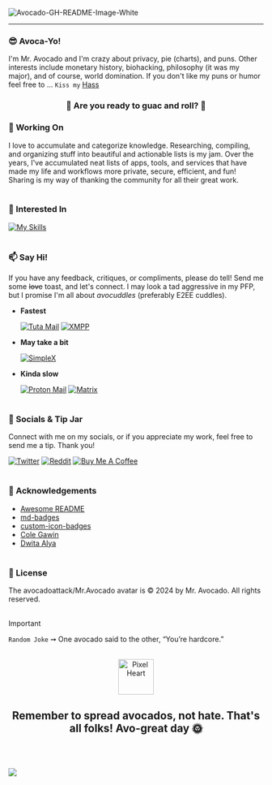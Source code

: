 ![Avocado-GH-README-Image-White](https://github.com/user-attachments/assets/f319245d-f2ef-4c3d-aecc-8a922344d670)

***

### 😎 Avoca-Yo!
I'm Mr. Avocado and I'm crazy about privacy, pie (charts), and puns. Other interests include monetary history, biohacking, philosophy (it was my major), and of course, world domination. If you don't like my puns or humor feel free to ... `Kiss my` [Hass](https://en.wikipedia.org/wiki/Hass_avocado)

<h3 align="center">🥑 Are you ready to guac and roll? 🎸</h3>

### 🔭 Working On
I love to accumulate and categorize knowledge. Researching, compiling, and organizing stuff into beautiful and actionable lists is my jam. Over the years, I've accumulated neat lists of apps, tools, and services that have made my life and workflows more private, secure, efficient, and fun! Sharing is my way of thanking the community for all their great work.
<br/><br/>

### 🧐 Interested In
[![My Skills](https://skillicons.dev/icons?i=bash,py,js,go,docker)](https://skillicons.dev)
<br/><br/>

### 📫 Say Hi!
If you have any feedback, critiques, or compliments, please do tell! Send me some ~~love~~ toast, and let's connect. I may look a tad aggressive in my PFP, but I promise I'm all about *avocuddles* (preferably E2EE cuddles).

* **Fastest**

  [![Tuta Mail](https://img.shields.io/badge/Tuta%20Mail%20-%20%23840010?&logo=tutanota&logoSize=auto)](mailto:howdy@avocadoattack.com)
  [![XMPP](https://img.shields.io/badge/XMPP%20-%20%230b7eb1?style=flat&logo=xmpp&logoSize=auto)](xmpp:avocadoattack@pwned.life)

* **May take a bit**

  [![SimpleX](https://custom-icon-badges.demolab.com/badge/SimpleX%20-%20%2356bef9?logo=simplex-messenger&logoSize=auto)](https://simplex.chat/contact#/?v=2-5&smp=smp%3A%2F%2F1OwYGt-yqOfe2IyVHhxz3ohqo3aCCMjtB-8wn4X_aoY%3D%40smp11.simplex.im%2FQPR6nSiYuHl50E8qUg83LMKfbfX76Z12%23%2F%3Fv%3D1-2%26dh%3DMCowBQYDK2VuAyEAUe6GXFzaHB9vxqmAAo3ucf1EFGSaeGcEqouC0ld0aVk%253D%26srv%3D6ioorbm6i3yxmuoezrhjk6f6qgkc4syabh7m3so74xunb5nzr4pwgfqd.onion)

* **Kinda slow**

  [![Proton Mail](https://img.shields.io/badge/Proton%20Mail-6D4AFF?logo=protonmail&logoColor=fff)](mailto:avocadoattack@proton.me)
  [![Matrix](https://img.shields.io/badge/Matrix%20-%20%23334155?style=flat&logo=matrix&logoSize=auto)](https://matrix.to/#/@avocadoattack:matrix.org)
<br/><br/>

### 🤗 Socials & Tip Jar
Connect with me on my socials, or if you appreciate my work, feel free to send me a tip. Thank you!

[![Twitter](https://img.shields.io/badge/Twitter%20-%20%23334155?style=flat&logo=x&logoSize=auto)](https://x.com/avoattack)
[![Reddit](https://img.shields.io/badge/Reddit-FF4500?logo=reddit&logoColor=white)](https://www.reddit.com/user/avoattack/)
[![Buy Me A Coffee](https://img.shields.io/badge/Buy%20Me%20a%20Coffee-ffdd00?&logo=buy-me-a-coffee&logoColor=black)](https://buymeacoffee.com/avocadoattack)
<br/><br/>

### 🙏 Acknowledgements
* [Awesome README](https://github.com/matiassingers/awesome-readme)
* [md-badges](https://github.com/inttter/md-badges)
* [custom-icon-badges](https://github.com/DenverCoder1/custom-icon-badges)
* [Cole Gawin](https://github.com/chroline)
* [Dwita Alya](https://github.com/dwitawin)
<br/><br/>

### 📝 License
The avocadoattack/Mr.Avocado avatar is © 2024 by Mr. Avocado. All rights reserved.
<br/><br/>

> [!IMPORTANT]
> `Random Joke` ➞ One avocado said to the other, “You’re hardcore.”
<br/><br/>

<p align="center">
 <img width="70px" src="https://svgshare.com/i/1A9m.svg" align="center" alt="Pixel Heart" />
</p>

<h2 align="center">Remember to spread avocados, not hate.
That's all folks! Avo-great day 🌞</h2>
<br/><br/>

![](https://komarev.com/ghpvc/?username=avocadoattack&color=brightgreen&style=for-the-badge)

